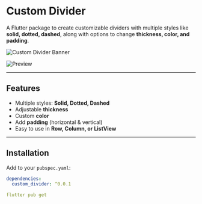 # Custom Divider

A Flutter package to create customizable dividers with multiple styles like **solid, dotted, dashed**, along with options to change **thickness, color, and padding**.

![Custom Divider Banner](https://github.com/user-attachments/assets/ddebd75c-4c2d-4872-b98f-4e8a8327d9e9)


![Preview](https://github.com/user-attachments/assets/2552e9e8-a3ce-421e-90e0-23e3bed6829f)

---

## Features
- Multiple styles: **Solid, Dotted, Dashed**
- Adjustable **thickness**
- Custom **color**
- Add **padding** (horizontal & vertical)
- Easy to use in **Row, Column, or ListView**

---

## Installation

Add to your `pubspec.yaml`:

```yaml
dependencies:
  custom_divider: ^0.0.1

flutter pub get
